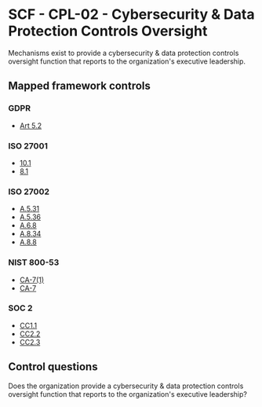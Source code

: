 # SCF - CPL-02 - Cybersecurity & Data Protection Controls Oversight
Mechanisms exist to provide a cybersecurity & data protection controls oversight function that reports to the organization's executive leadership.
## Mapped framework controls
### GDPR
- [Art 5.2](../gdpr/art5.md#Article-52)
  
### ISO 27001
- [10.1](../iso27001/10.md#101)
- [8.1](../iso27001/8.md#81)
  
### ISO 27002
- [A.5.31](../iso27002/a-5.md#a531)
- [A.5.36](../iso27002/a-5.md#a536)
- [A.6.8](../iso27002/a-6.md#a68)
- [A.8.34](../iso27002/a-8.md#a834)
- [A.8.8](../iso27002/a-8.md#a88)
  
### NIST 800-53
- [CA-7(1)](../nist80053/ca-7-1.md)
- [CA-7](../nist80053/ca-7.md)
  
### SOC 2
- [CC1.1](../soc2/cc11.md)
- [CC2.2](../soc2/cc22.md)
- [CC2.3](../soc2/cc23.md)
  
## Control questions
Does the organization provide a cybersecurity & data protection controls oversight function that reports to the organization's executive leadership?
  